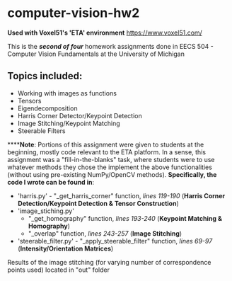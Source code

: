 # computer-vision-hw2

__Used with Voxel51's 'ETA' environment__ https://www.voxel51.com/

This is the **_second of four_** homework assignments done in EECS 504 - Computer Vision Fundamentals at the University of Michigan

## Topics included:
* Working with images as functions
* Tensors
* Eigendecomposition
* Harris Corner Detector/Keypoint Detection
* Image Stitching/Keypoint Matching
* Steerable Filters

****__Note__: Portions of this assignment were given to students at the beginning, mostly code relevant to the ETA platform. In a sense, this assignment was a "fill-in-the-blanks" task, where students were to use whatever methods they chose the implement the above functionalities (without using pre-existing NumPy/OpenCV methods). __Specifically, the code I wrote can be found in__:
* 'harris.py' - "_get_harris_corner" function, _lines 119-190_ (__Harris Corner Detection/Keypoint Detection & Tensor Construction__)
* 'image_stiching.py'
  - "_get_homography" function, _lines 193-240_ (__Keypoint Matching & Homography__)
  - "_overlap" function, _lines 243-257_ (__Image Stitching__)
* 'steerable_filter.py' - "_apply_steerable_filter" function, _lines 69-97_ (__Intensity/Orientation Matrices__)


Results of the image stitching (for varying number of correspondence points used) located in "out" folder
